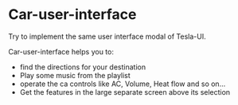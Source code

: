 # Car-user-interface

Try to implement the same user interface modal of Tesla-UI.

Car-user-interface helps you to:

- find the directions for your destination
- Play some music from the playlist
- operate the ca controls like AC, Volume, Heat flow and so on...
- Get the features in the large separate screen above its selection

